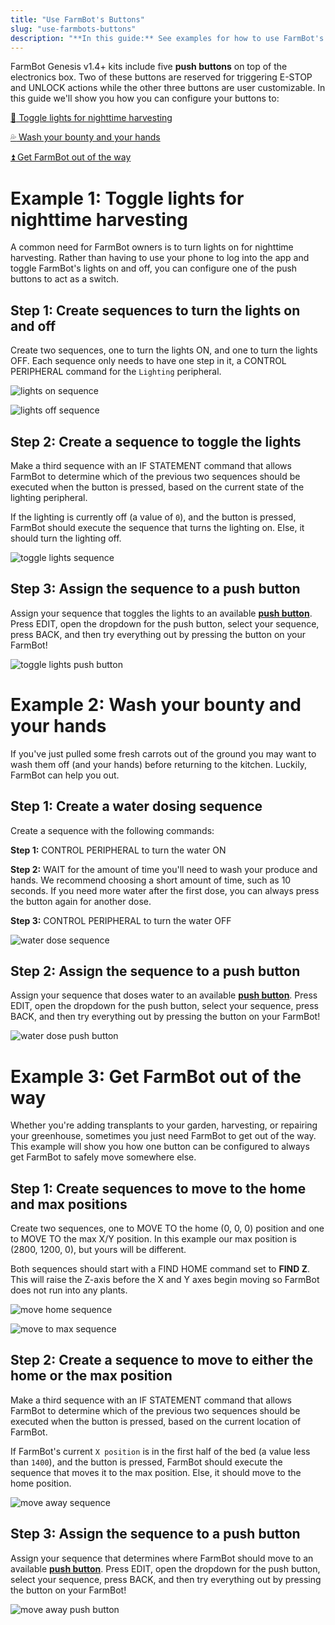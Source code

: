 ```yaml
---
title: "Use FarmBot's Buttons"
slug: "use-farmbots-buttons"
description: "**In this guide:** See examples for how to use FarmBot's buttons"
---
```


FarmBot Genesis v1.4+ kits include five **push buttons** on top of the electronics box. Two of these buttons are reserved for triggering <span class="fb-button fb-red">E-STOP</span> and <span class="fb-button fb-yellow">UNLOCK</span> actions while the other three buttons are user customizable. In this guide we'll show you how you can configure your buttons to:

[:flashlight: Toggle lights for nighttime harvesting](#example-1-toggle-lights-for-nighttime-harvesting)

[:sweat_drops: Wash your bounty and your hands](#example-2-wash-your-bounty-and-your-hands)

[:arrow_double_up: Get FarmBot out of the way](#example-3-get-farmbot-out-of-the-way)

# Example 1: Toggle lights for nighttime harvesting

A common need for FarmBot owners is to turn lights on for nighttime harvesting. Rather than having to use your phone to log into the app and toggle FarmBot's lights on and off, you can configure one of the push buttons to act as a switch.

## Step 1: Create sequences to turn the lights on and off

Create two sequences, one to turn the lights ON, and one to turn the lights OFF. Each sequence only needs to have one step in it, a <span class="fb-step fb-write-pin">CONTROL PERIPHERAL</span> command for the `Lighting` peripheral.

![lights on sequence](_images/lights_on_sequence.png)



![lights off sequence](_images/lights_off_sequence.png)

## Step 2: Create a sequence to toggle the lights

Make a third sequence with an <span class="fb-step fb-if-statement">IF STATEMENT</span> command that allows FarmBot to determine which of the previous two sequences should be executed when the button is pressed, based on the current state of the lighting peripheral.

If the lighting is currently off (a value of `0`), and the button is pressed, FarmBot should execute the sequence that turns the lighting on. Else, it should turn the lighting off.

![toggle lights sequence](_images/toggle_lights_sequence.png)

## Step 3: Assign the sequence to a push button

Assign your sequence that toggles the lights to an available **[push button](../../app/controls/peripherals.md#push-buttons)**. Press <span class="fb-button fb-gray">EDIT</span>, open the dropdown for the push button, select your sequence, press <span class="fb-button fb-gray">BACK</span>, and then try everything out by pressing the button on your FarmBot!

![toggle lights push button](_images/toggle_lights_push_button.png)

# Example 2: Wash your bounty and your hands

If you've just pulled some fresh carrots out of the ground you may want to wash them off (and your hands) before returning to the kitchen. Luckily, FarmBot can help you out.

## Step 1: Create a water dosing sequence

Create a sequence with the following commands:

**Step 1:** <span class="fb-step fb-write-pin">CONTROL PERIPHERAL</span> to turn the water ON

**Step 2:** <span class="fb-step fb-wait">WAIT</span> for the amount of time you'll need to wash your produce and hands. We recommend choosing a short amount of time, such as 10 seconds. If you need more water after the first dose, you can always press the button again for another dose.

**Step 3:** <span class="fb-step fb-write-pin">CONTROL PERIPHERAL</span> to turn the water OFF

![water dose sequence](_images/water_dose_sequence.png)

## Step 2: Assign the sequence to a push button

Assign your sequence that doses water to an available **[push button](../../app/controls/peripherals.md#push-buttons)**. Press <span class="fb-button fb-gray">EDIT</span>, open the dropdown for the push button, select your sequence, press <span class="fb-button fb-gray">BACK</span>, and then try everything out by pressing the button on your FarmBot!

![water dose push button](_images/water_dose_push_button.png)

# Example 3: Get FarmBot out of the way

Whether you're adding transplants to your garden, harvesting, or repairing your greenhouse, sometimes you just need FarmBot to get out of the way. This example will show you how one button can be configured to always get FarmBot to safely move somewhere else.

## Step 1: Create sequences to move to the home and max positions

Create two sequences, one to <span class="fb-step fb-move-absolute">MOVE TO</span> the home (0, 0, 0) position and one to <span class="fb-step fb-move-absolute">MOVE TO</span> the max X/Y position. In this example our max position is (2800, 1200, 0), but yours will be different.

Both sequences should start with a <span class="fb-step fb-find-home">FIND HOME</span> command set to **FIND Z**. This will raise the Z-axis before the X and Y axes begin moving so FarmBot does not run into any plants.

![move home sequence](_images/move_home_sequence.png)



![move to max sequence](_images/move_to_max_sequence.png)

## Step 2: Create a sequence to move to either the home or the max position

Make a third sequence with an <span class="fb-step fb-if-statement">IF STATEMENT</span> command that allows FarmBot to determine which of the previous two sequences should be executed when the button is pressed, based on the current location of FarmBot.

If FarmBot's current `X position` is in the first half of the bed (a value less than `1400`), and the button is pressed, FarmBot should execute the sequence that moves it to the max position. Else, it should move to the home position.

![move away sequence](_images/move_away_sequence.png)

## Step 3: Assign the sequence to a push button

Assign your sequence that determines where FarmBot should move to an available **[push button](../../app/controls/peripherals.md#push-buttons)**. Press <span class="fb-button fb-gray">EDIT</span>, open the dropdown for the push button, select your sequence, press <span class="fb-button fb-gray">BACK</span>, and then try everything out by pressing the button on your FarmBot!

![move away push button](_images/move_away_push_button.png)

